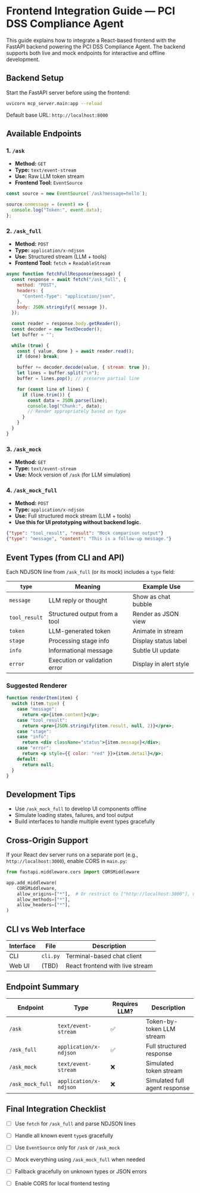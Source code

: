 
# Frontend Integration Guide — PCI DSS Compliance Agent

This guide explains how to integrate a React-based frontend with the FastAPI backend powering the PCI DSS Compliance Agent. The backend supports both live and mock endpoints for interactive and offline development.

## Backend Setup

Start the FastAPI server before using the frontend:

```bash
uvicorn mcp_server.main:app --reload
```

Default base URL: `http://localhost:8000`

## Available Endpoints

### 1. `/ask`

- **Method:** `GET`  
- **Type:** `text/event-stream`  
- **Use:** Raw LLM token stream  
- **Frontend Tool:** `EventSource`

```js
const source = new EventSource(`/ask?message=hello`);

source.onmessage = (event) => {
  console.log("Token:", event.data);
};
```

### 2. `/ask_full`

- **Method:** `POST`  
- **Type:** `application/x-ndjson`  
- **Use:** Structured stream (LLM + tools)  
- **Frontend Tool:** `fetch` + `ReadableStream`

```js
async function fetchFullResponse(message) {
  const response = await fetch("/ask_full", {
    method: "POST",
    headers: {
      "Content-Type": "application/json",
    },
    body: JSON.stringify({ message }),
  });

  const reader = response.body.getReader();
  const decoder = new TextDecoder();
  let buffer = "";

  while (true) {
    const { value, done } = await reader.read();
    if (done) break;

    buffer += decoder.decode(value, { stream: true });
    let lines = buffer.split("\n");
    buffer = lines.pop(); // preserve partial line

    for (const line of lines) {
      if (line.trim()) {
        const data = JSON.parse(line);
        console.log("Chunk:", data);
        // Render appropriately based on type
      }
    }
  }
}
```

### 3. `/ask_mock`

- **Method:** `GET`  
- **Type:** `text/event-stream`  
- **Use:** Mock version of `/ask` (for LLM simulation)

### 4. `/ask_mock_full`

- **Method:** `POST`  
- **Type:** `application/x-ndjson`  
- **Use:** Full structured mock stream (LLM + tools)  
- **Use this for UI prototyping without backend logic.**

```json
{"type": "tool_result", "result": "Mock comparison output"}
{"type": "message", "content": "This is a follow-up message."}
```

## Event Types (from CLI and API)

Each NDJSON line from `/ask_full` (or its mock) includes a `type` field:

| `type`       | Meaning                         | Example Use               |
|--------------|----------------------------------|---------------------------|
| `message`    | LLM reply or thought             | Show as chat bubble       |
| `tool_result`| Structured output from a tool    | Render as JSON view       |
| `token`      | LLM-generated token              | Animate in stream         |
| `stage`      | Processing stage info            | Display status label      |
| `info`       | Informational message            | Subtle UI update          |
| `error`      | Execution or validation error    | Display in alert style    |

### Suggested Renderer

```jsx
function renderItem(item) {
  switch (item.type) {
    case "message":
      return <p>{item.content}</p>;
    case "tool_result":
      return <pre>{JSON.stringify(item.result, null, 2)}</pre>;
    case "stage":
    case "info":
      return <div className="status">{item.message}</div>;
    case "error":
      return <p style={{ color: "red" }}>{item.detail}</p>;
    default:
      return null;
  }
}
```

## Development Tips

- Use `/ask_mock_full` to develop UI components offline  
- Simulate loading states, failures, and tool output  
- Build interfaces to handle multiple event types gracefully

## Cross-Origin Support

If your React dev server runs on a separate port (e.g., `http://localhost:3000`), enable CORS in `main.py`:

```python
from fastapi.middleware.cors import CORSMiddleware

app.add_middleware(
    CORSMiddleware,
    allow_origins=["*"],  # Or restrict to ["http://localhost:3000"], use "*" only for local dev
    allow_methods=["*"],
    allow_headers=["*"],
)
```

## CLI vs Web Interface

| Interface | File     | Description                     |
|-----------|----------|---------------------------------|
| CLI       | `cli.py` | Terminal-based chat client      |
| Web UI    | (TBD)    | React frontend with live stream |

## Endpoint Summary

| Endpoint          | Type                    | Requires LLM? | Description                    |
|-------------------|-------------------------|---------------|--------------------------------|
| `/ask`            | `text/event-stream`     | ✅            | Token-by-token LLM stream      |
| `/ask_full`       | `application/x-ndjson`  | ✅            | Full structured response       |
| `/ask_mock`       | `text/event-stream`     | ❌            | Simulated token stream         |
| `/ask_mock_full`  | `application/x-ndjson`  | ❌            | Simulated full agent response  |

## Final Integration Checklist

- [ ] Use `fetch` for `/ask_full` and parse NDJSON lines  
- [ ] Handle all known event `type`s gracefully  
- [ ] Use `EventSource` only for `/ask` or `/ask_mock`  
- [ ] Mock everything using `/ask_mock_full` when needed  
- [ ] Fallback gracefully on unknown types or JSON errors  
- [ ] Enable CORS for local frontend testing

